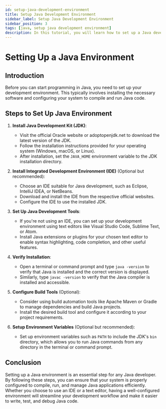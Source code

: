 ```yaml
---
id: setup-java-development-environment
title: Setup Java Development Environment
sidebar_label: Setup Java Development Environment
sidebar_position: 3
tags: [java, setup java development environment]
description: In this tutorial, you will learn how to set up a Java development environment on your computer.
---
```


# Setting Up a Java Environment

## Introduction

Before you can start programming in Java, you need to set up your development environment. This typically involves installing the necessary software and configuring your system to compile and run Java code.

## Steps to Set Up Java Environment

1. **Install Java Development Kit (JDK)**:

   - Visit the official Oracle website or adoptopenjdk.net to download the latest version of the JDK.
   - Follow the installation instructions provided for your operating system (Windows, macOS, or Linux).
   - After installation, set the `JAVA_HOME` environment variable to the JDK installation directory.

2. **Install Integrated Development Environment (IDE)** (Optional but recommended):

   - Choose an IDE suitable for Java development, such as Eclipse, IntelliJ IDEA, or NetBeans.
   - Download and install the IDE from the respective official websites.
   - Configure the IDE to use the installed JDK.

3. **Set Up Java Development Tools**:

   - If you're not using an IDE, you can set up your development environment using text editors like Visual Studio Code, Sublime Text, or Atom.
   - Install Java extensions or plugins for your chosen text editor to enable syntax highlighting, code completion, and other useful features.

4. **Verify Installation**:

   - Open a terminal or command prompt and type `java -version` to verify that Java is installed and the correct version is displayed.
   - Similarly, type `javac -version` to verify that the Java compiler is installed and accessible.

5. **Configure Build Tools** (Optional):

   - Consider using build automation tools like Apache Maven or Gradle to manage dependencies and build Java projects.
   - Install the desired build tool and configure it according to your project requirements.

6. **Setup Environment Variables** (Optional but recommended):
   - Set up environment variables such as `PATH` to include the JDK's `bin` directory, which allows you to run Java commands from any directory in the terminal or command prompt.

## Conclusion

Setting up a Java environment is an essential step for any Java developer. By following these steps, you can ensure that your system is properly configured to compile, run, and manage Java applications efficiently. Whether you choose to use an IDE or a text editor, having a well-configured environment will streamline your development workflow and make it easier to write, test, and debug Java code.
